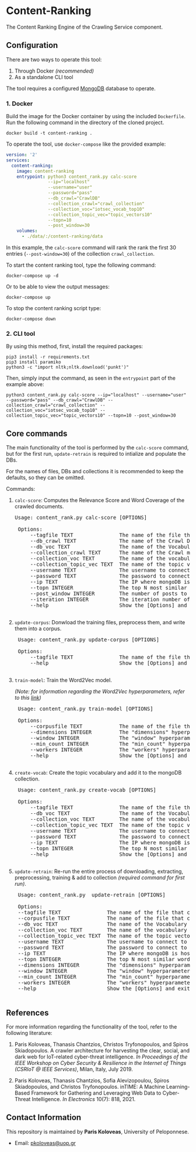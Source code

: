 # Content-Ranking

The Content Ranking Engine of the Crawling Service component.

## Configuration

There are two ways to operate this tool:

1. Through Docker *(recommended)*
2. As a standalone CLI tool

The tool requires a configured [MongoDB]('https://www.mongodb.com/') database to operate.

### 1. Docker

Build the image for the Docker container by using the included ```Dockerfile```. Run the following command in the directory of the cloned project.

```shell
docker build -t content-ranking . 
```

To operate the tool, use ```docker-compose``` like the provided example:

```yaml
version: '2'
services:
  content-ranking:
    image: content-ranking
    entrypoint: python3 content_rank.py calc-score 
                --ip="localhost" 
                --username="user"
                --password="pass" 
                --db_crawl="CrawlDB" 
                --collection_crawl="crawl_collection"
                --collection_voc="iotsec_vocab_top10"
                --collection_topic_vec="topic_vectors10"
                --topn=10
                --post_window=30
    volumes:
      - ./data/:/content-ranking/data

```

In this example, the ```calc-score``` command will rank the rank the first 30 entries (```--post-window=30```) of the collection ```crawl_collection```.

To start the content ranking tool, type the following command:

```shell
docker-compose up -d
```

Or to be able to view the output messages:

```shell
docker-compose up
```

To stop the content ranking script type:

```shell
docker-compose down
```

### 2. CLI tool

By using this method, first, install the required packages:

```shell
pip3 install -r requirements.txt
pip3 install paramiko
python3 -c "import nltk;nltk.download('punkt')"
```

Then, simply input the command, as seen in the ```entrypoint``` part of the example above:

```shell
python3 content_rank.py calc-score --ip="localhost" --username="user" --password="pass" --db_crawl="CrawlDB" --collection_crawl="crawl_collection" --collection_voc="iotsec_vocab_top10" --collection_topic_vec="topic_vectors10" --topn=10 --post_window=30
```

## Core commands

The main functionality of the tool is performed by the ```calc-score``` command, but for the first run, ```update-retrain``` is required to intialize and populate the DBs.

For the names of files, DBs and collections it is recommended to keep the defaults, so they can be omitted.

Commands:

1. ```calc-score```:
    Computes the Relevance Score and Word Coverage of the crawled documents.

    <pre>Usage: content_rank.py calc-score [OPTIONS]

    Options:
        --tagfile TEXT               The name of the file that contains the Tags (default "_iotsec_tags.txt")
        --db_crawl TEXT              The name of the Crawl Database (default "CrawlDB")
        --db_voc TEXT                The name of the Vocabulary Database (default "IoTsecDB")
        --collection_crawl TEXT      The name of the Crawl mongoDB collection (default "crawl_collection")
        --collection_voc TEXT        The name of the vocabulary mongoDB collection (default "iotsec_vocab_top10")
        --collection_topic_vec TEXT  The name of the topic vector mongoDB collection (default "topic_vectors10")
        --username TEXT              The username to connect to mongoDB (default --empty--)
        --password TEXT              The password to connect to mongoDB (default --empty--)
        --ip TEXT                    The IP where mongoDB is hosted (default "127.0.0.1")
        --topn INTEGER               The top N most similar words for each Tag (default 10)
        --post_window INTEGER        The number of posts to process (default 0 to process entire collection)
        --iteration INTEGER          The iteration number of Content Ranking (default 0)
        --help                       Show the [Options] and exit
    </pre>

2. ```update-corpus```:
    Donwload the training files, preprocess them, and write them into a corpus.

    <pre>
    Usage: content_rank.py update-corpus [OPTIONS]

    Options:
        --tagfile TEXT               The name of the file that contains the Tags (default "_iotsec_tags.txt")
        --help                       Show the [Options] and exit
    </pre>

3. ```train-model```:
    Train the Word2Vec model.

    *(Note: for information regarding the Word2Vec hyperparameters, refer to this [link](https://radimrehurek.com/gensim/models/word2vec.html))*

    <pre>
    Usage: content_rank.py train-model [OPTIONS]

    Options:
        --corpusfile TEXT            The name of the file that contains the Corpus (default "__iotsec_corpus.txt")
        --dimensions INTEGER         The "dimensions" hyperparameter of the Word2Vec model (default 150)
        --window INTEGER             The "window" hyperparameter of the Word2Vec model (default 5)
        --min_count INTEGER          The "min_count" hyperparameter of the Word2Vec model (default 1)
        --workers INTEGER            The "workers" hyperparameter of the Word2Vec model (default 10)
        --help                       Show the [Options] and exit
    </pre>

4. ```create-vocab```:
    Create the topic vocabulary and add it to the mongoDB collection.

    <pre>
    Usage: content_rank.py create-vocab [OPTIONS]

    Options:
        --tagfile TEXT               The name of the file that contains the Tags (default "_iotsec_tags.txt")
        --db_voc TEXT                The name of the Vocabulary Database (default "IoTsecDB")
        --collection_voc TEXT        The name of the vocabulary mongoDB collection (default "iotsec_vocab_top10")
        --collection_topic_vec TEXT  The name of the topic vector mongoDB collection (default "topic_vectors10")
        --username TEXT              The username to connect to mongoDB (default --empty--)
        --password TEXT              The password to connect to mongoDB (default --empty--)
        --ip TEXT                    The IP where mongoDB is hosted (default "127.0.0.1")
        --topn INTEGER               The top N most similar words for each Tag (default 10)
        --help                       Show the [Options] and exit
    </pre>

5. ```update-retrain```:
    Re-run the entire process of downloading, extracting, preprocessing, training & add to collection *(required command for first run)*.

    <pre>
    Usage: content_rank.py  update-retrain [OPTIONS]

    Options:
    --tagfile TEXT               The name of the file that contains the Tags (default "_iotsec_tags.txt")
    --corpusfile TEXT            The name of the file that contains the Corpus (default "__iotsec_corpus.txt")
    --db_voc TEXT                The name of the Vocabulary Database (default "IoTsecDB")
    --collection_voc TEXT        The name of the vocabulary mongoDB collection (default "iotsec_vocab_top10")
    --collection_topic_vec TEXT  The name of the topic vector mongoDB collection (default "topic_vectors10")
    --username TEXT              The username to connect to mongoDB (default --empty--)
    --password TEXT              The password to connect to mongoDB (default --empty--)
    --ip TEXT                    The IP where mongoDB is hosted (default "127.0.0.1")
    --topn INTEGER               The top N most similar words for each Tag (choose between 5, 10, 15)
    --dimensions INTEGER         The "dimensions" hyperparameter of the Word2Vec model (default 150)
    --window INTEGER             The "window" hyperparameter of the Word2Vec model (default 5)
    --min_count INTEGER          The "min_count" hyperparameter of the Word2Vec model (default 1)
    --workers INTEGER            The "workers" hyperparameter of the Word2Vec model (default 10)
    --help                       Show the [Options] and exit
    </pre>

## References

For more information regarding the functionality of the tool, refer to the following literature:

1. Paris Koloveas, Thanasis Chantzios, Christos Tryfonopoulos, and Spiros Skiadopoulos. A crawler architecture for harvesting the clear, social, and dark web for IoT-related cyber-threat intelligence. *In Proceedings of the IEEE Workshop on Cyber Security & Resilience in the Internet of Things (CSRIoT @ IEEE Services)*, Milan, Italy, July 2019.

2. Paris Koloveas, Thanasis Chantzios, Sofia Alevizopoulou, Spiros Skiadopoulos, and Christos Tryfonopoulos. inTIME: A Machine Learning-Based Framework for Gathering and Leveraging Web Data to Cyber-Threat Intelligence. *In Electronics* 10(7): 818, 2021.

## Contact Information

This repository is maintained by **Paris Koloveas**, University of Peloponnese.

* Email: pkoloveas@uop.gr
